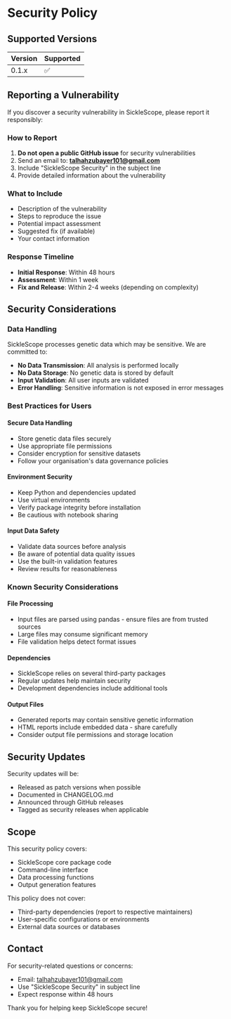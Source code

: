 # Security Policy

## Supported Versions

| Version | Supported          |
| ------- | ------------------ |
| 0.1.x   | :white_check_mark: |

## Reporting a Vulnerability

If you discover a security vulnerability in SickleScope, please report it responsibly:

### How to Report

1. **Do not open a public GitHub issue** for security vulnerabilities
2. Send an email to: **talhahzubayer101@gmail.com**
3. Include "SickleScope Security" in the subject line
4. Provide detailed information about the vulnerability

### What to Include

- Description of the vulnerability
- Steps to reproduce the issue
- Potential impact assessment
- Suggested fix (if available)
- Your contact information

### Response Timeline

- **Initial Response**: Within 48 hours
- **Assessment**: Within 1 week
- **Fix and Release**: Within 2-4 weeks (depending on complexity)

## Security Considerations

### Data Handling
SickleScope processes genetic data which may be sensitive. We are committed to:

- **No Data Transmission**: All analysis is performed locally
- **No Data Storage**: No genetic data is stored by default
- **Input Validation**: All user inputs are validated
- **Error Handling**: Sensitive information is not exposed in error messages

### Best Practices for Users

#### Secure Data Handling
- Store genetic data files securely
- Use appropriate file permissions
- Consider encryption for sensitive datasets
- Follow your organisation's data governance policies

#### Environment Security
- Keep Python and dependencies updated
- Use virtual environments
- Verify package integrity before installation
- Be cautious with notebook sharing

#### Input Data Safety
- Validate data sources before analysis
- Be aware of potential data quality issues
- Use the built-in validation features
- Review results for reasonableness

### Known Security Considerations

#### File Processing
- Input files are parsed using pandas - ensure files are from trusted sources
- Large files may consume significant memory
- File validation helps detect format issues

#### Dependencies
- SickleScope relies on several third-party packages
- Regular updates help maintain security
- Development dependencies include additional tools

#### Output Files
- Generated reports may contain sensitive genetic information
- HTML reports include embedded data - share carefully
- Consider output file permissions and storage location

## Security Updates

Security updates will be:
- Released as patch versions when possible
- Documented in CHANGELOG.md
- Announced through GitHub releases
- Tagged as security releases when applicable

## Scope

This security policy covers:
- SickleScope core package code
- Command-line interface
- Data processing functions
- Output generation features

This policy does not cover:
- Third-party dependencies (report to respective maintainers)
- User-specific configurations or environments
- External data sources or databases

## Contact

For security-related questions or concerns:
- Email: talhahzubayer101@gmail.com
- Use "SickleScope Security" in subject line
- Expect response within 48 hours

Thank you for helping keep SickleScope secure!